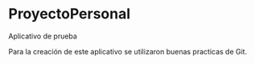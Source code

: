 # ProyectoPersonal
Aplicativo de prueba

Para la creación de este aplicativo se utilizaron buenas practicas de Git. 
